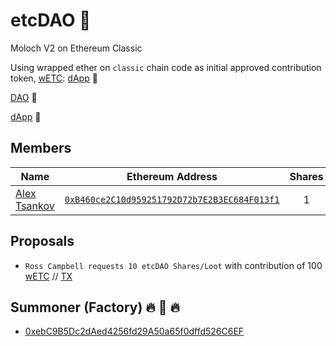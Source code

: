# etcDAO 🌱
Moloch V2 on Ethereum Classic

Using wrapped ether on `classic` chain code as initial approved contribution token, [wETC](https://blockscout.com/etc/mainnet/address/0x512b7c2ca3dd370d84f7cbc363185fab9e4b7faf/contracts): [dApp](https://oneclickdapp.com/mayor-castro/) 🍬

[DAO](https://blockscout.com/etc/mainnet/address/0x7998eb3d2236e5e41016ac057943cf01b08fc078/transactions) 👺

[dApp](https://oneclickdapp.com/limbo-elite/) 📜

## Members
| Name | Ethereum Address | Shares | 
|----------|:-------------:| :-------------:|
| [Alex Tsankov](https://twitter.com/antsankov) | [`0xB460ce2C10d959251792D72b7E2B3EC684F013f1`](https://blockscout.com/etc/mainnet/address/0xB460ce2C10d959251792D72b7E2B3EC684F013f1) | 1 |

## Proposals

- `Ross Campbell requests 10 etcDAO Shares/Loot` with contribution of 100 [wETC](https://blockscout.com/etc/mainnet/address/0x512b7c2ca3dd370d84f7cbc363185fab9e4b7faf/contracts) // [TX](https://blockscout.com/etc/mainnet/address/0x7998eb3d2236e5e41016ac057943cf01b08fc078/tokens/0x512b7c2ca3dd370d84f7cbc363185fab9e4b7faf/token_transfers)

## Summoner (Factory) 🔥 👹 🔥 

- [0xebC9B5Dc2dAed4256fd29A50a65f0dffd526C6EF](https://blockscout.com/etc/mainnet/address/0xebc9b5dc2daed4256fd29a50a65f0dffd526c6ef)
